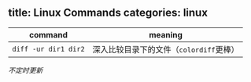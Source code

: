 title: Linux Commands
categories: linux
---
| command | meaning |
| ---     | ---     |
| `diff -ur dir1 dir2` | 深入比较目录下的文件（`colordiff`更棒） |


*不定时更新*

